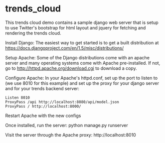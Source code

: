 trends_cloud
============

This trends cloud demo contains a sample django web server that is setup to use Twitter's bootstrap for html layout and jquery for fetching and rendering the trends cloud.

Install Django: 
The easiest way to get started is to get a built distribution at
https://docs.djangoproject.com/en/1.5/misc/distributions/

Setup Apache:
Some of the Django distributions come with an apache server and many operating systems come with Apache pre-installed.  If not, go to http://httpd.apache.org/download.cgi to download a copy.

Configure Apache:
In your Apache's httpd.conf, set up the port to listen to (we use 8010 for this example) and set up the proxy for your django server and for your trends backend server:

    Listen 8010
    ProxyPass /api http://localhost:8080/api/model.json
    ProxyPass / http://localhost:8000/

Restart Apache with the new configs

Once installed, run the server:
    python manage.py runserver

Visit the server through the Apache proxy:
    http://localhost:8010

